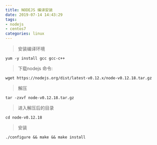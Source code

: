```yaml
---
title: NODEJS 编译安装
date: 2019-07-14 14:43:29
tags:
- nodejs
- centos7 
categories: linux
---
```




> 安装编译环境

    yum -y install gcc gcc-c++

> 下载nodejs 命令:

    wget https://nodejs.org/dist/latest-v0.12.x/node-v0.12.18.tar.gz

> 解压

    tar -zxvf node-v0.12.18.tar.gz

> 进入解压后的目录

    cd node-v0.12.18

> 安装

    ./configure && make && make install

